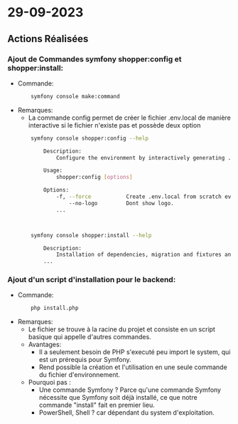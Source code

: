 # 29-09-2023

## Actions Réalisées

### Ajout de Commandes symfony shopper:config et shopper:install:

-   Commande:
    ```bash
        symfony console make:command
    ```
-   Remarques:
    - La commande config permet de créer le fichier .env.local de manière interactive si le fichier n'existe pas et possède deux option
    ```bash
        symfony console shopper:config --help

            Description:
                Configure the environment by interactively generating .env.local

            Usage:
                shopper:config [options]

            Options:
                -f, --force           Create .env.local from scratch even if it exists
                    --no-logo         Dont show logo.
                ...



        symfony console shopper:install --help

            Description:
                Installation of dependencies, migration and fixtures and generation of SSL keys (JWT auth).
            ...
    ```

### Ajout d'un script d'installation pour le backend:

-   Commande:
    ```bash
        php install.php
    ```
-   Remarques:
    -   Le fichier se trouve à la racine du projet et consiste en un script basique qui appelle d'autres commandes.
    -   Avantages: 
        *   Il a seulement besoin de PHP s'executé peu import le system, qui est un prérequis pour Symfony.
        *   Rend possible la création et l'utilisation en une seule commande du fichier d'environnement. 
    -   Pourquoi pas :  
        *   Une commande Symfony ? Parce qu'une commande Symfony nécessite que Symfony soit déjà installé, ce que notre commande "install" fait en premier lieu.
        *   PowerShell, Shell ? car dépendant du system d'exploitation. 

<!-- ## Commentaires

- [Ajoutez des commentaires ou des explications supplémentaires pour clarifier les actions.]

## Captures d'Écran (le cas échéant)

![Nom de la capture d'écran](../../assets/images/capture.png)

[Explication de la capture d'écran si nécessaire.] -->